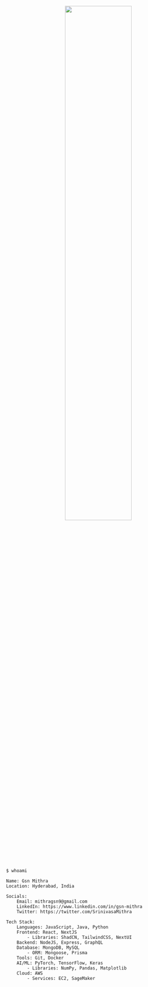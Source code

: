 <p align="center">
    <img src="https://github.com/GsnMithra/GsnMithra/assets/50359897/49fdeafd-2a06-4ba0-891f-71ebb7c934a1" alt="" width="60%">
</p>

```
$ whoami

Name: Gsn Mithra
Location: Hyderabad, India

Socials:
    Email: mithragsn9@gmail.com
    LinkedIn: https://www.linkedin.com/in/gsn-mithra
    Twitter: https://twitter.com/SrinivasaMithra

Tech Stack:
    Languages: JavaScript, Java, Python
    Frontend: React, NextJS
        - Libraries: ShadCN, TailwindCSS, NextUI
    Backend: NodeJS, Express, GraphQL
    Database: MongoDB, MySQL
        - ORM: Mongoose, Prisma
    Tools: Git, Docker
    AI/ML: PyTorch, TensorFlow, Keras
        - Libraries: NumPy, Pandas, Matplotlib
    Cloud: AWS
        - Services: EC2, SageMaker
```
